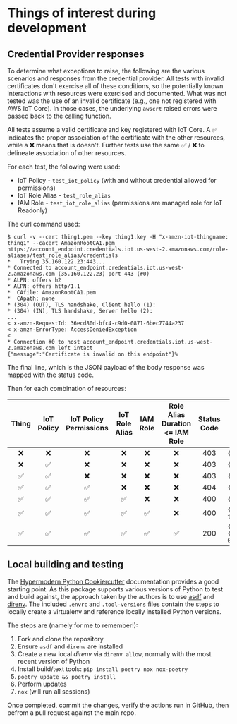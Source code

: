 # Things of interest during development

## Credential Provider responses

To determine what exceptions to raise, the following are the various scenarios and responses from the credential provider. All tests with invalid certificates don't exercise all of these conditions, so the potentially known interactions with resources were exercised and documented. What was not tested was the use of an invalid certificate (e.g., one not registered with AWS IoT Core). In those cases, the underlying `awscrt` raised errors were passed back to the calling function.

All tests assume a valid certificate and key registered with IoT Core. A ✅ indicates the proper association of the certificate with the other resources, while a ❌ means that is doesn't. Further tests use the same ✅ / ❌ to delineate association of other resources.

For each test, the following were used:

- IoT Policy - `test_iot_policy` (with and without credential allowed for permissions)
- IoT Role Alias - `test_role_alias`
- IAM Role - `test_iot_role_alias` (permissions are managed role for IoT Readonly)

The curl command used:

```shell
$ curl -v --cert thing1.pem --key thing1.key -H "x-amzn-iot-thingname: thing1" --cacert AmazonRootCA1.pem https://account_endpoint.credentials.iot.us-west-2.amazonaws.com/role-aliases/test_role_alias/credentials
*   Trying 35.160.122.23:443...
* Connected to account_endpoint.credentials.iot.us-west-2.amazonaws.com (35.160.122.23) port 443 (#0)
* ALPN: offers h2
* ALPN: offers http/1.1
*  CAfile: AmazonRootCA1.pem
*  CApath: none
* (304) (OUT), TLS handshake, Client hello (1):
* (304) (IN), TLS handshake, Server hello (2):
...
< x-amzn-RequestId: 36ecd80d-bfc4-c9d0-0871-6bec7744a237
< x-amzn-ErrorType: AccessDeniedException
<
* Connection #0 to host account_endpoint.credentials.iot.us-west-2.amazonaws.com left intact
{"message":"Certificate is invalid on this endpoint"}%
```

The final line, which is the JSON payload of the body response was mapped with the status code.

Then for each combination of resources:

| Thing | IoT Policy | IoT Policy Permissions | IoT Role Alias | IAM Role | Role Alias Duration <= IAM Role | Status Code | Response Body                                                                                                                 |
| :---: | :--------: | :--------------------: | :------------: | :------: | :-----------------------------: | :---------: | ----------------------------------------------------------------------------------------------------------------------------- |
|   ❌   |     ❌      |           ❌            |       ❌        |    ❌     |                ❌                |     403     | `{"message":"Invalid thing name passed"}`                                                                                     |
|   ❌   |     ✅      |           ❌            |       ❌        |    ❌     |                ❌                |     403     | `{"message":"Invalid thing name passed"}`                                                                                     |
|   ✅   |     ✅      |           ❌            |       ❌        |    ❌     |                ❌                |     403     | `{"message":"Access Denied"}`                                                                                                 |
|   ✅   |     ✅      |           ✅            |       ❌        |    ❌     |                ❌                |     404     | `{"message":"Role alias does not exist"}`                                                                                     |
|   ✅   |     ✅      |           ✅            |       ✅        |    ❌     |                ❌                |     400     | `{"message":"Unable to assume the role, or the role to assume does not exist"}`                                               |
|   ✅   |     ✅      |           ✅            |       ✅        |    ✅     |                ❌                |     400     | `{"message":"The requested CredentialDurationSeconds exceeds the MaxSessionDuration set for the role"}`                       |
|   ✅   |     ✅      |           ✅            |       ✅        |    ✅     |                ✅                |     200     | `{"credentials":{"accessKeyId":"A..4","secretAccessKey":"0..h","sessionToken":"I..Q==","expiration":"2023-02-06T05:54:46Z"}}` |

## Local building and testing

The [Hypermodern Python Cookiercutter](https://cookiecutter-hypermodern-python.readthedocs.io/en/2022.6.3.post1/) documentation provides a good starting point. As this package supports various versions of Python to test and build against, the approach taken by the authors is to use [asdf](https://asdf-vm.com/) and [direnv](https://direnv.net/). The included `.envrc` and `.tool-versions` files contain the steps to locally create a virtualenv and reference locally installed Python versions.

The steps are (namely for me to remember!):

1. Fork and clone the repository
2. Ensure `asdf` and `direnv` are installed
3. Create a new local _direnv_ via `direnv allow`, normally with the most recent version of Python
4. Install build/text tools: `pip install poetry nox nox-poetry`
5. `poetry update && poetry install`
6. Perform updates
7. `nox` (will run all sessions)

Once completed, commit the changes, verify the actions run in GitHub, then pefrom a pull request against the main repo.
